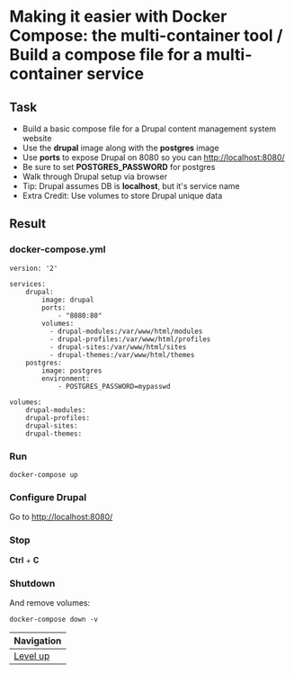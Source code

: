 # Making it easier with Docker Compose: the multi-container tool / Build a compose file for a multi-container service #

## Task ##

* Build a basic compose file for a Drupal content management system website
* Use the **drupal** image along with the **postgres** image
* Use **ports** to expose Drupal on 8080 so you can [http://localhost:8080/](http://localhost:8080/)
* Be sure to set **POSTGRES_PASSWORD** for postgres
* Walk through Drupal setup via browser
* Tip: Drupal assumes DB is **localhost**, but it's service name
* Extra Credit: Use volumes to store Drupal unique data

## Result ##

### docker-compose.yml ###

    version: '2'

    services:
        drupal:
            image: drupal
            ports:
                - "8080:80"
            volumes:
              - drupal-modules:/var/www/html/modules
              - drupal-profiles:/var/www/html/profiles
              - drupal-sites:/var/www/html/sites
              - drupal-themes:/var/www/html/themes
        postgres:
            image: postgres
            environment:
                - POSTGRES_PASSWORD=mypasswd
    
    volumes:
        drupal-modules:
        drupal-profiles:
        drupal-sites:
        drupal-themes:

### Run ###

    docker-compose up

### Configure Drupal ###

Go to [http://localhost:8080/](http://localhost:8080/)

### Stop ###

**Ctrl** + **C**

### Shutdown ###

And remove volumes:

    docker-compose down -v

| Navigation               |
| ------------------------ |
| [Level up](../README.md) |
